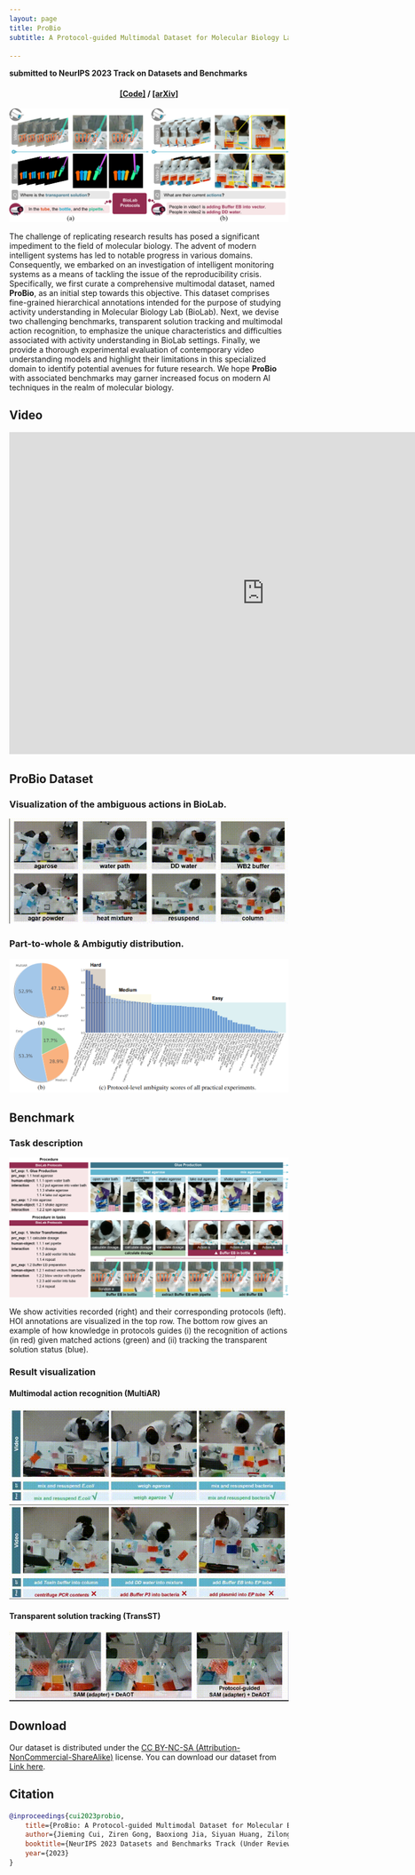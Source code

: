 ```yaml
---
layout: page
title: ProBio
subtitle: A Protocol-guided Multimodal Dataset for Molecular Biology Lab

---
```


**submitted to NeurIPS 2023 Track on Datasets and Benchmarks**

<h4 align="center">
  <a href="https://github.com/jiemingcui/probio", target="_blank">[Code]</a> /
  <a href="https://arxiv.org/abs/<ARXIV PAPER ID>", target="_blank">[arXiv]</a>
   <!-- / -->
  <!-- <a href="https://www.youtube.com/watch?v=KGwDLg8Mn7I", target="_blank">[video]</a> -->
  <!-- <a href="", target="_blank">[arXiv]</a> /
  <a href="", target="_blank">[paper]</a> /
  <a href="", target="_blank">[supplementary]</a> -->
</h4>



<!-- Github link -->
<!-- <span class="link-block">
<a href="https://github.com/jiemingcui/probio" target="_blank"
class="external-link button is-normal is-rounded is-dark">
<span class="icon">
<i class="fab fa-github"></i>
</span>
<span style="text-align: center;display:block;">Code</span>
</a> 

<a href="https://arxiv.org/abs/<ARXIV PAPER ID>" target="_blank"
class="external-link button is-normal is-rounded is-dark">
<span class="icon">
<i class="ai ai-arxiv"></i>
</span>
<span style="text-align: center;display:block;">arXiv</span>
</a>
</span> -->

<!-- ArXiv abstract Link
<span class="link-block">

</span> -->


![](assets/img/probio-teaser.png)

The challenge of replicating research results has posed a significant impediment to the field of molecular biology. The advent of modern intelligent systems has led to notable progress in various domains. Consequently, we embarked on an investigation of intelligent monitoring systems as a means of tackling the issue of the reproducibility crisis. Specifically, we first curate a comprehensive multimodal dataset, named **ProBio**, as an initial step towards this objective. This dataset comprises fine-grained hierarchical annotations intended for the purpose of studying activity understanding in Molecular Biology Lab (BioLab). Next, we devise two challenging benchmarks, transparent solution tracking and multimodal action recognition, to emphasize the unique characteristics and difficulties associated with activity understanding in BioLab settings. Finally, we provide a thorough experimental evaluation of contemporary video understanding models and highlight their limitations in this specialized domain to identify potential avenues for future research. We hope **ProBio** with associated benchmarks may garner increased focus on modern AI techniques in the realm of molecular biology.


## Video

<iframe width="920" height="580" src="https://www.youtube.com/embed/aPeiaVmijec" title="YouTube video player" frameborder="0" allow="accelerometer; autoplay; clipboard-write; encrypted-media; gyroscope; picture-in-picture; web-share" allowfullscreen></iframe>


## ProBio Dataset
### Visualization of the ambiguous actions in BioLab.
![](assets/img/dataset.gif)

### Part-to-whole & Ambigutiy distribution.
![](assets/img/dataset.png)


## Benchmark
### Task description
![](assets/img/fig2.png)

We show activities recorded (right) and their corresponding protocols (left). HOI annotations are visualized in the top row. The bottom row gives an example of how knowledge in protocols guides (i) the recognition of actions (in red) given matched actions (green) and (ii) tracking the transparent solution status (blue).

### Result visualization
#### Multimodal action recognition (MultiAR)
![](assets/img/multiar1.gif)
![](assets/img/multiar2.gif)


#### Transparent solution tracking (TransST)
![](assets/img/transst.gif)




## Download

Our dataset is distributed under the [CC BY-NC-SA (Attribution-NonCommercial-ShareAlike)](https://creativecommons.org/licenses/by-nc-sa/4.0/) license. You can download our dataset from [Link here](https://docs.google.com/forms/d/e/1FAIpQLSe6NpXCq3rsgArf91o81jMLhA0MWjKDibVKFWwiBXPddoMSNw/viewform?usp=sf_link).


## Citation

```bibtex
@inproceedings{cui2023probio,
    title={ProBio: A Protocol-guided Multimodal Dataset for Molecular Biology Lab},
    author={Jieming Cui, Ziren Gong, Baoxiong Jia, Siyuan Huang, Zilong Zheng, Jianzhu Ma, Yixin Zhu},
    booktitle={NeurIPS 2023 Datasets and Benchmarks Track (Under Review)},
    year={2023}
}
```